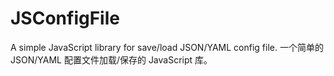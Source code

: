 # JSConfigFile

A simple JavaScript library for save/load JSON/YAML config file.
一个简单的 JSON/YAML 配置文件加载/保存的 JavaScript 库。
